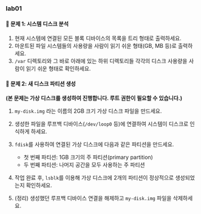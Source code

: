### lab01

#### 📝 문제 1: 시스템 디스크 분석

1.  현재 시스템에 연결된 모든 블록 디바이스의 목록을 트리 형태로 출력하세요.
2.  마운트된 파일 시스템들의 사용량을 사람이 읽기 쉬운 형태(GB, MB 등)로 출력하세요.
3.  `/var` 디렉토리와 그 바로 아래에 있는 하위 디렉토리들 각각의 디스크 사용량을 사람이 읽기 쉬운 형태로 확인하세요.

#### 📝 문제 2: 새 디스크 파티션 생성

**(본 문제는 가상 디스크를 생성하여 진행합니다. 루트 권한이 필요할 수 있습니다.)**

1.  `my-disk.img` 라는 이름의 2GB 크기 가상 디스크 파일을 만드세요.
2.  생성한 파일을 루프백 디바이스(`/dev/loop0` 등)에 연결하여 시스템이 디스크로 인식하게 하세요.
3.  `fdisk`를 사용하여 연결된 가상 디스크에 다음과 같은 파티션을 만드세요.
    *   첫 번째 파티션: 1GB 크기의 주 파티션(primary partition)
    *   두 번째 파티션: 나머지 공간을 모두 사용하는 주 파티션

4.  작업 완료 후, `lsblk`를 이용해 가상 디스크에 2개의 파티션이 정상적으로 생성되었는지 확인하세요.
5.  (정리) 생성했던 루프백 디바이스 연결을 해제하고 `my-disk.img` 파일을 삭제하세요. 